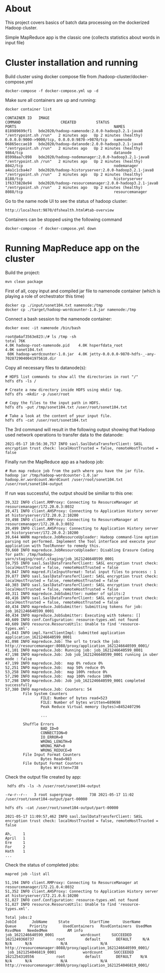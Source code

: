 About
=======

This project covers basics of batch data processing on the dockerized Hadoop cluster.

Simple MapReduce app is the classic one (collects statistics about words in input file)


Cluster installation and running
=================================

Build cluster using docker compose file from /hadoop-cluster/docker-compose.yml

```
docker-compose -f docker-compose.yml up -d
```

Make sure all containers are up and running:

```
docker container list

CONTAINER ID   IMAGE                                                    COMMAND                  CREATED         STATUS                   PORTS                                            NAMES
818989699cf1   bde2020/hadoop-namenode:2.0.0-hadoop3.2.1-java8          "/entrypoint.sh /run"   2 minutes ago   Up 2 minutes (healthy)   0.0.0.0:9000->9000/tcp, 0.0.0.0:9870->9870/tcp   namenode
06865eccae10   bde2020/hadoop-datanode:2.0.0-hadoop3.2.1-java8          "/entrypoint.sh /run"   2 minutes ago   Up 2 minutes (healthy)   9864/tcp                                         datanode
85998aa7c898   bde2020/hadoop-nodemanager:2.0.0-hadoop3.2.1-java8       "/entrypoint.sh /run"   2 minutes ago   Up 2 minutes (healthy)   8042/tcp                                         nodemanager
a4a1c1cba4e7   bde2020/hadoop-historyserver:2.0.0-hadoop3.2.1-java8     "/entrypoint.sh /run"   2 minutes ago   Up 2 minutes (healthy)   8188/tcp                                         historyserver
1f6373828e94   bde2020/hadoop-resourcemanager:2.0.0-hadoop3.2.1-java8   "/entrypoint.sh /run"   2 minutes ago   Up 2 minutes (healthy)   8088/tcp                                         resourcemanager
```

Go to the name node UI to see the status of hadoop cluster:

```
http://localhost:9870/dfshealth.html#tab-overview
```
Containers can be stopped using the following command

```
docker-compose -f docker-compose.yml down
```

Running MapReduce app on the cluster
=====================================

Build the project:

```
mvn clean package
```

First of all, copy input and compiled jar file to namenode container (which is playing a role of orchestrator this time)

```
docker cp ./input/sonet104.txt namenode:/tmp
docker cp ./target/hadoop-wordcounter-1.0.jar namenode:/tmp
```

Connect a bash session to the namenode container:

```
docker exec -it namenode /bin/bash

root@a6af3563e823:/# ls /tmp -sh
total 76K
4.0K hadoop-root-namenode.pid    4.0K hsperfdata_root                                        4.0K sonet104.txt
 60K hadoop-wordcounter-1.0.jar  4.0K jetty-0.0.0.0-9870-hdfs-_-any-7028729040041975610.dir
```

Copy all necessary files to datanode(s):

```
# HDFS list commands to show all the directories in root "/"
hdfs dfs -ls /

# Create a new directory inside HDFS using mkdir tag.
hdfs dfs -mkdir -p /user/root

# Copy the files to the input path in HDFS.
hdfs dfs -put /tmp/sonet104.txt /user/root/sonet104.txt

# Take a look at the content of your input file.
hdfs dfs -cat /user/root/sonet104.txt
```

The 3rd command will result in the following output showing that Hadoop used network operations to transfer data to the datanode:

```
2021-05-17 10:56:30,757 INFO sasl.SaslDataTransferClient: SASL encryption trust check: localHostTrusted = false, remoteHostTrusted = false
```

Finally run the MapReduce app as a hadoop job:

```
# Run map reduce job from the path where you have the jar file.
hadoop jar /tmp/hadoop-wordcounter-1.0.jar hadoop.mr.wordcount.WordCount /user/root/sonet104.txt /user/root/sonet104-output
```
 

If run was successful, the output should be similiar to this one:

```
39,322 INFO client.RMProxy: Connecting to ResourceManager at resourcemanager/172.20.0.3:8032
39,471 INFO client.AHSProxy: Connecting to Application History server at historyserver/172.20.0.2:10200
39,498 INFO client.RMProxy: Connecting to ResourceManager at resourcemanager/172.20.0.3:8032
39,499 INFO client.AHSProxy: Connecting to Application History server at historyserver/172.20.0.2:10200
39,644 WARN mapreduce.JobResourceUploader: Hadoop command-line option parsing not performed. Implement the Tool interface and execute your application with ToolRunner to remedy this.
39,660 INFO mapreduce.JobResourceUploader: Disabling Erasure Coding for path: /tmp/hadoop-yarn/staging/root/.staging/job_1621246640599_0001
39,755 INFO sasl.SaslDataTransferClient: SASL encryption trust check: localHostTrusted = false, remoteHostTrusted = false
39,847 INFO mapred.FileInputFormat: Total input files to process : 1
39,877 INFO sasl.SaslDataTransferClient: SASL encryption trust check: localHostTrusted = false, remoteHostTrusted = false
40,303 INFO sasl.SaslDataTransferClient: SASL encryption trust check: localHostTrusted = false, remoteHostTrusted = false
40,311 INFO mapreduce.JobSubmitter: number of splits:2
40,416 INFO sasl.SaslDataTransferClient: SASL encryption trust check: localHostTrusted = false, remoteHostTrusted = false
40,434 INFO mapreduce.JobSubmitter: Submitting tokens for job: job_1621246640599_0001
40,434 INFO mapreduce.JobSubmitter: Executing with tokens: []
40,609 INFO conf.Configuration: resource-types.xml not found
40,609 INFO resource.ResourceUtils: Unable to find 'resource-types.xml'.
41,043 INFO impl.YarnClientImpl: Submitted application application_1621246640599_0001
41,098 INFO mapreduce.Job: The url to track the job: http://resourcemanager:8088/proxy/application_1621246640599_0001/
41,101 INFO mapreduce.Job: Running job: job_1621246640599_0001
47,198 INFO mapreduce.Job: Job job_1621246640599_0001 running in uber mode : false
47,199 INFO mapreduce.Job:  map 0% reduce 0%
52,251 INFO mapreduce.Job:  map 50% reduce 0%
53,258 INFO mapreduce.Job:  map 100% reduce 0%
57,290 INFO mapreduce.Job:  map 100% reduce 100%
57,298 INFO mapreduce.Job: Job job_1621246640599_0001 completed successfully
57,380 INFO mapreduce.Job: Counters: 54
        File System Counters
                FILE: Number of bytes read=523
                FILE: Number of bytes written=689698
                Peak Reduce Virtual memory (bytes)=8452407296
                
                ...
                
        Shuffle Errors
                BAD_ID=0
                CONNECTION=0
                IO_ERROR=0
                WRONG_LENGTH=0
                WRONG_MAP=0
                WRONG_REDUCE=0
        File Input Format Counters
                Bytes Read=983
        File Output Format Counters
                Bytes Written=738
```

Check the output file created by app:

```
 hdfs dfs -ls -h /user/root/sonet104-output
 
-rw-r--r--   3 root supergroup        738 2021-05-17 11:02 /user/root/sonet104-output/part-00000

hdfs dfs -cat /user/root/sonet104-output/part-00000

2021-05-17 11:09:57,462 INFO sasl.SaslDataTransferClient: SASL encryption trust check: localHostTrusted = false, remoteHostTrusted = false

Ah,     1
April   1
Ere     1
For     2
Hath    1
...
```

Check the status of completed jobs:

```
mapred job -list all

51,194 INFO client.RMProxy: Connecting to ResourceManager at resourcemanager/172.21.0.4:8032
51,352 INFO client.AHSProxy: Connecting to Application History server at historyserver/172.21.0.6:10200
51,827 INFO conf.Configuration: resource-types.xml not found
51,827 INFO resource.ResourceUtils: Unable to find 'resource-types.xml'.

Total jobs:2
JobId       JobName     State         StartTime      UserName           Queue      Priority       UsedContainers   RsvdContainers  UsedMem   RsvdMem   NeededMem         AM info
job_1621246640599_0001            wordcount     SUCCEEDED       1621249360737          root         default       DEFAULT     N/A              N/A      N/A             N/A               N/A      http://resourcemanager:8088/proxy/application_1621246640599_0001/
 job_1621254046819_0001            wordcount     SUCCEEDED       1621254310556          root         default       DEFAULT    N/A              N/A      N/A             N/A               N/A      http://resourcemanager:8088/proxy/application_1621254046819_0001/
```

